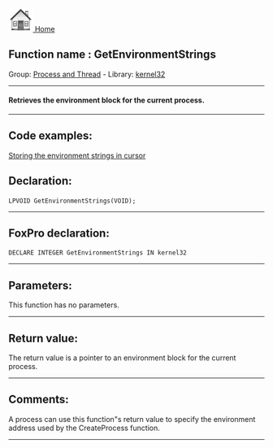 [<img src="../../images/home.png"> Home ](https://github.com/VFPX/Win32API)  

## Function name : GetEnvironmentStrings
Group: [Process and Thread](../../functions_group.md#Process_and_Thread)  -  Library: [kernel32](../../Libraries.md#kernel32)  
***  


#### Retrieves the environment block for the current process.

***  


## Code examples:
[Storing the environment strings in cursor](../../samples/sample_089.md)  

## Declaration:
```foxpro  
LPVOID GetEnvironmentStrings(VOID);  
```  
***  


## FoxPro declaration:
```foxpro  
DECLARE INTEGER GetEnvironmentStrings IN kernel32  
```  
***  


## Parameters:
This function has no parameters.  
***  


## Return value:
The return value is a pointer to an environment block for the current process.  
***  


## Comments:
A process can use this function"s return value to specify the environment address used by the CreateProcess function.  
  
***  

